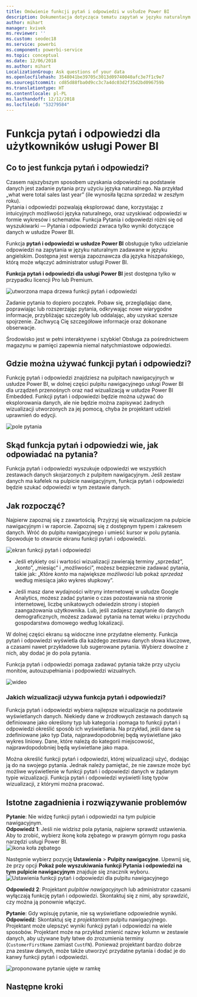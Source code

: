 ```yaml
---
title: Omówienie funkcji pytań i odpowiedzi w usłudze Power BI
description: Dokumentacja dotycząca tematu zapytań w języku naturalnym funkcji pytań i odpowiedzi usługi Power BI.
author: mihart
manager: kvivek
ms.reviewer: ''
ms.custom: seodec18
ms.service: powerbi
ms.component: powerbi-service
ms.topic: conceptual
ms.date: 12/06/2018
ms.author: mihart
LocalizationGroup: Ask questions of your data
ms.openlocfilehash: 3548041be39705c3013d09740040afc3e7f1c9e7
ms.sourcegitcommit: cd85d88fba0d9cc3c7a4dc03d2f35d2bd096759b
ms.translationtype: HT
ms.contentlocale: pl-PL
ms.lasthandoff: 12/12/2018
ms.locfileid: "53279584"
---
```

# <a name="qa-for-power-bi-consumers"></a>Funkcja pytań i odpowiedzi dla **użytkowników** usługi Power BI
## <a name="what-is-qa"></a>Co to jest funkcja pytań i odpowiedzi?
Czasem najszybszym sposobem uzyskania odpowiedzi na podstawie danych jest zadanie pytania przy użyciu języka naturalnego. Na przykład „what were total sales last year” (ile wynosiła łączna sprzedaż w zeszłym roku).  
Pytania i odpowiedzi pozwalają eksplorować dane, korzystając z intuicyjnych możliwości języka naturalnego, oraz uzyskiwać odpowiedzi w formie wykresów i schematów. Funkcja Pytania i odpowiedzi różni się od wyszukiwarki — Pytania i odpowiedzi zwraca tylko wyniki dotyczące danych w usłudze Power BI.

Funkcja **pytań i odpowiedzi w usłudze Power BI** obsługuje tylko udzielanie odpowiedzi na zapytania w języku naturalnym zadawane w języku angielskim. Dostępna jest wersja zapoznawcza dla języka hiszpańskiego, którą może włączyć administrator usługi Power BI.

**Funkcja pytań i odpowiedzi dla usługi Power BI** jest dostępna tylko w przypadku licencji Pro lub Premium. 
>

![utworzona mapa drzewa funkcji pytań i odpowiedzi](media/end-user-q-and-a/power-bi-qna.png)

Zadanie pytania to dopiero początek.  Pobaw się, przeglądając dane, poprawiając lub rozszerzając pytania, odkrywając nowe wiarygodne informacje, przybliżając szczegóły lub oddalając, aby uzyskać szersze spojrzenie. Zachwycą Cię szczegółowe informacje oraz dokonane obserwacje.

Środowisko jest w pełni interaktywne i szybkie! Obsługa za pośrednictwem magazynu w pamięci zapewnia niemal natychmiastowe odpowiedzi.

## <a name="where-can-i-use-qa"></a>Gdzie można używać funkcji pytań i odpowiedzi?
Funkcję pytań i odpowiedzi znajdziesz na pulpitach nawigacyjnych w usłudze Power BI, w dolnej części pulpitu nawigacyjnego usługi Power BI dla urządzeń przenośnych oraz nad wizualizacją w usłudze Power BI Embedded. Funkcji pytań i odpowiedzi będzie można używać do eksplorowania danych, ale nie będzie można zapisywać żadnych wizualizacji utworzonych za jej pomocą, chyba że projektant udzieli uprawnień do edycji.

![pole pytania](media/end-user-q-and-a/powerbi-qna.png)

## <a name="how-does-qa-know-how-to-answer-questions"></a>Skąd funkcja pytań i odpowiedzi wie, jak odpowiadać na pytania?
Funkcja pytań i odpowiedzi wyszukuje odpowiedzi we wszystkich zestawach danych skojarzonych z pulpitem nawigacyjnym. Jeśli zestaw danych ma kafelek na pulpicie nawigacyjnym, funkcja pytań i odpowiedzi będzie szukać odpowiedzi w tym zestawie danych. 

## <a name="how-do-i-start"></a>Jak rozpocząć?
Najpierw zapoznaj się z zawartością. Przyjrzyj się wizualizacjom na pulpicie nawigacyjnym i w raporcie. Zapoznaj się z dostępnym typem i zakresem danych. Wróć do pulpitu nawigacyjnego i umieść kursor w polu pytania. Spowoduje to otwarcie ekranu funkcji pytań i odpowiedzi.

![ekran funkcji pytań i odpowiedzi](media/end-user-q-and-a/power-bi-qna-screen.png) 

* Jeśli etykiety osi i wartości wizualizacji zawierają terminy „sprzedaż”, „konto”, „miesiąc” i „możliwości”, możesz bezpiecznie zadawać pytania, takie jak: „Które *konto* ma największe *możliwości* lub pokaż *sprzedaż* według miesiąca jako wykres słupkowy”.

* Jeśli masz dane wydajności witryny internetowej w usłudze Google Analytics, możesz zadać pytanie o czas pozostawania na stronie internetowej, liczbę unikatowych odwiedzin strony i stopień zaangażowania użytkownika. Lub, jeśli zadajesz zapytanie do danych demograficznych, możesz zadawać pytania na temat wieku i przychodu gospodarstwa domowego według lokalizacji.

W dolnej części ekranu są widoczne inne przydatne elementy. Funkcja pytań i odpowiedzi wyświetla dla każdego zestawu danych słowa kluczowe, a czasami nawet przykładowe lub sugerowane pytania. Wybierz dowolne z nich, aby dodać je do pola pytania. 

Funkcja pytań i odpowiedzi pomaga zadawać pytania także przy użyciu monitów, autouzupełniania i podpowiedzi wizualnych. 

![wideo](media/end-user-q-and-a/qa.gif) 


### <a name="which-visualization-does-qa-use"></a>Jakich wizualizacji używa funkcja pytań i odpowiedzi?
Funkcja pytań i odpowiedzi wybiera najlepsze wizualizacje na podstawie wyświetlanych danych. Niekiedy dane w źródłowych zestawach danych są definiowane jako określony typ lub kategoria i pomaga to funkcji pytań i odpowiedzi określić sposób ich wyświetlania. Na przykład, jeśli dane są zdefiniowane jako typ Data, najprawdopodobniej będą wyświetlane jako wykres liniowy. Dane, które należą do kategorii miejscowość, najprawdopodobniej będą wyświetlane jako mapa.

Można określić funkcji pytań i odpowiedzi, której wizualizacji użyć, dodając ją do na swojego pytania. Jednak należy pamiętać, że nie zawsze może być możliwe wyświetlenie w funkcji pytań i odpowiedzi danych w żądanym typie wizualizacji. Funkcja pytań i odpowiedzi wyświetli listę typów wizualizacji, z którymi można pracować.

## <a name="considerations-and-troubleshooting"></a>Istotne zagadnienia i rozwiązywanie problemów
**Pytanie**: Nie widzę funkcji pytań i odpowiedzi na tym pulpicie nawigacyjnym.    
**Odpowiedź 1**: Jeśli nie widzisz pola pytania, najpierw sprawdź ustawienia. Aby to zrobić, wybierz ikonę koła zębatego w prawym górnym rogu paska narzędzi usługi Power BI.   
![ikona koła zębatego](media/end-user-q-and-a/power-bi-settings.png)

Następnie wybierz pozycję **Ustawienia** > **Pulpity nawigacyjne**. Upewnij się, że przy opcji **Pokaż pole wyszukiwania funkcji Pytania i odpowiedzi na tym pulpicie nawigacyjnym** znajduje się znacznik wyboru.
![Ustawienia funkcji pytań i odpowiedzi dla pulpitu nawigacyjnego](media/end-user-q-and-a/power-bi-turn-on.png)  


**Odpowiedź 2**: Projektant *pulpitów nawigacyjnych* lub administrator czasami wyłączają funkcję pytań i odpowiedzi. Skontaktuj się z nimi, aby sprawdzić, czy można ją ponownie włączyć.   

**Pytanie**: Gdy wpisuję pytanie, nie są wyświetlane odpowiednie wyniki.    
**Odpowiedź**: Skontaktuj się z *projektantem* pulpitu nawigacyjnego. Projektant może ulepszyć wyniki funkcji pytań i odpowiedzi na wiele sposobów. Projektant może na przykład zmienić nazwy kolumn w zestawie danych, aby używane były łatwe do zrozumienia terminy (`CustomerFirstName` zamiast `CustFN`). Ponieważ projektant bardzo dobrze zna zestaw danych, może także utworzyć przydatne pytania i dodać je do kanwy funkcji pytań i odpowiedzi.

![proponowane pytanie ujęte w ramkę](media/end-user-q-and-a/power-bi-featured-q.png)

## <a name="next-steps"></a>Następne kroki

